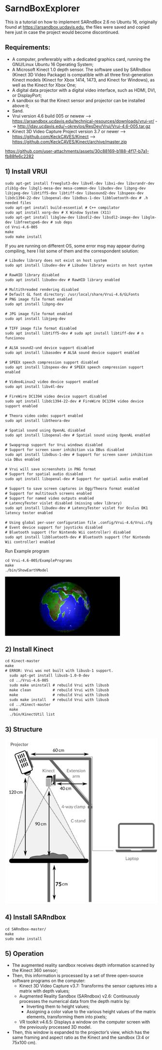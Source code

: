 # SarndBoxExplorer

This is a tutorial on how to implement SARndBox 2.6 no Ubuntu 16, originally found at https://arsandbox.ucdavis.edu, the files were saved and copied here just in case the project would become discontinued.

## Requirements:

- A computer, prefererably with a dedicated graphics card, running the GNU/Linux Ubuntu 16 Operating System;
- A Microsoft Kinect 1.0 depth sensor. The software used by SARndbox (Kinect 3D Video Package) is compatible with all three first-generation Kinect models (Kinect for Xbox 1414, 1473, and Kinect for Windows), as well as the Kinect for Xbox One;
- A digital data projector with a digital video interface, such as HDMI, DVI, or DisplayPort;
- A sandbox so that the Kinect sensor and projector can be installed above it;
- Sand.
- Vrui version 4.6 build 005 or newew --> https://arsandbox.ucdavis.edu/technical-resources/downloads/vrui-vr/ --> http://idav.ucdavis.edu/~okreylos/ResDev/Vrui/Vrui-4.6-005.tar.gz
- Kinect 3D Video Capture Project version 3.7 or newer --> https://github.com/KeckCAVES/Kinect --> https://github.com/KeckCAVES/Kinect/archive/master.zip

https://github.com/user-attachments/assets/30c88169-b188-4f17-b7a1-fb88fe6c2282

## 1) Install VRUI

```shell
sudo apt-get install freeglut3-dev libv4l-dev libxi-dev libxrandr-dev zlib1g-dev libgl1-mesa-dev mesa-common-dev libudev-dev libpng-dev libjpeg-dev libtiff5-dev libtiff-dev libasound2-dev libspeex-dev libdc1394-22-dev libopenal-dev libdbus-1-dev libbluetooth-dev # .h needed files
sudo apt-get install build-essential # C++ compilator
sudo apt install xorg-dev # X Window System (X11)
sudo apt-get install libglew-dev libsdl2-dev libsdl2-image-dev libglm-dev libfreetype6-dev # sub deps
cd Vrui-4.6-005
make
sudo make install
```

If you are running on different OS, some error msg may appear during compiling, here I list some of them and the correspondent solution:

```shell
# Libudev library does not exist on host system 
sudo apt install libudev-dev # Libudev library exists on host system

# RawHID library disabled
sudo apt install libudev-dev # RawHID library enabled

# Multithreaded rendering disabled
# Default GL font directory: /usr/local/share/Vrui-4.6/GLFonts
# PNG image file format enabled
sudo apt install libpng-dev

# JPG image file format enabled
sudo apt install libjpeg-dev

# TIFF image file format disabled
sudo apt install libtiff5-dev # sudo apt install libtiff-dev # n funcionou

# ALSA sound2-und device support disabled
sudo apt install libasodev # ALSA sound device support enabled

# SPEEX speech compression support disabled
sudo apt install libspeex-dev # SPEEX speech compression support enabled

# Video4Linux2 video device support enabled
sudo apt install libv4l-dev

# FireWire DC1394 video device support disabled
sudo apt install libdc1394-22-dev # FireWire DC1394 video device support enabled  

# Theora video codec support enabled
sudo apt install libtheora-dev

# Spatial sound using OpenAL disabled
sudo apt install libopenal-dev # Spatial sound using OpenAL enabled

# Swapgroup support for Vrui windows disabled
# Support for screen saver inhibition via DBus disabled
sudo apt install libdbus-1-dev # Support for screen saver inhibition via DBus enabled

# Vrui will save screenshots in PNG format
# Support for spatial audio disabled
sudo apt install libopenal-dev # Support for spatial audio enabled

# Support to save screen captures in Ogg/Theora format enabled
# Support for multitouch screens enabled
# Support for named video outputs enabled
# LatencyTester vislet disabled (missing udev library)
sudo apt install libudev-dev # LatencyTester vislet for Oculus DK1 latency tester enabled

# Using global per-user configuration file .config/Vrui-4.6/Vrui.cfg
# Event device support for joysticks disabled
# Bluetooth support (for Nintendo Wii controller) disabled
sudo apt install libbluetooth-dev # Bluetooth support (for Nintendo Wii controller) enabled
```

Run Example program

```shell
cd Vrui-4.6-005/ExamplePrograms
make
./bin/ShowEarthModel
```

![image](earth.png)

## 2) Install Kinect

```shell
cd Kinect-master
make
# ERROR: Vrui was not built with libusb-1 support.
  sudo apt-get install libusb-1.0-0-dev 
  cd ../Vrui-4.6-005
  sudo make uninstall # rebuild Vrui with libusb
  make clean          # rebuild Vrui with libusb
  make                # rebuild Vrui with libusb
  sudo make install   # rebuild Vrui with libusb
  cd ../Kinect-master
  make
  ./bin/KinectUtil list
```

## 3) Structure

![image](structure.png)

## 4) Install SARndbox

```shell
cd SARndbox-master/
make
sudo make install
```

## 5) Operation 

- The augmented reality sandbox receives depth information scanned by the Kinect 360 sensor;
- Then, this information is processed by a set of three open-source software programs on the computer:
  - Kinect 3D Video Capture v3.7: Transforms the sensor captures into a matrix with depth values;
  - Augmented Reality Sandbox (SARndbox) v2.6: Continuously processes the numerical data from the depth matrix by:
    - Inverting them to height values;
    - Assigning a color value to the various height values of the matrix elements, transforming them into pixels;
  - VR toolkit v4.6.5: Displays a window on the computer screen with the previously processed 3D model.
- Then, this window is expanded to the projector’s view, which has the same framing and aspect ratio as the Kinect and the sandbox (3:4 or 75x100 cm).
